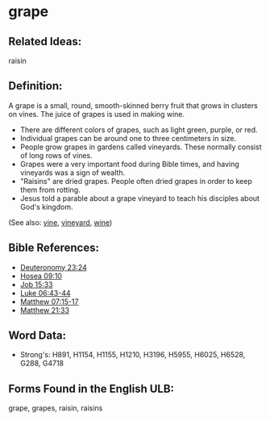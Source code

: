 # grape

## Related Ideas:

raisin


## Definition:

A grape is a small, round, smooth-skinned berry fruit that grows in clusters on vines. The juice of grapes is used in making wine.

* There are different colors of grapes, such as light green, purple, or red.
* Individual grapes can be around one to three centimeters in size.
* People grow grapes in gardens called vineyards. These normally consist of long rows of vines.
* Grapes were a very important food during Bible times, and having vineyards was a sign of wealth.
* "Raisins" are dried grapes. People often dried grapes in order to keep them from rotting.
* Jesus told a parable about a grape vineyard to teach his disciples about God's kingdom.

(See also: [vine](../other/vine.md), [vineyard](../other/vineyard.md), [wine](../other/wine.md))

## Bible References:

* [Deuteronomy 23:24](rc://en/tn/help/deu/23/24)
* [Hosea 09:10](rc://en/tn/help/hos/09/10)
* [Job 15:33](rc://en/tn/help/job/15/33)
* [Luke 06:43-44](rc://en/tn/help/luk/06/43)
* [Matthew 07:15-17](rc://en/tn/help/mat/07/15)
* [Matthew 21:33](rc://en/tn/help/mat/21/33)

## Word Data:

* Strong's: H891, H1154, H1155, H1210, H3196, H5955, H6025, H6528, G288, G4718

## Forms Found in the English ULB:

grape, grapes, raisin, raisins


